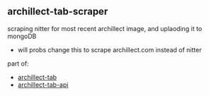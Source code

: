 ## archillect-tab-scraper

scraping nitter for most recent archillect image, and uplaoding it to mongoDB

- will probs change this to scrape archillect.com instead of nitter

part of:

- [archillect-tab](https://google.ca)
- [archillect-tab-api](https://google.ca)
